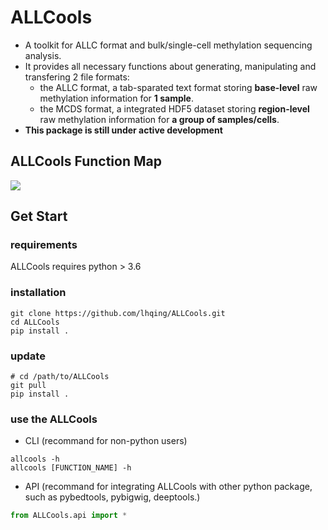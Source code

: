 # ALLCools

- A toolkit for ALLC format and bulk/single-cell methylation sequencing analysis. 
- It provides all necessary functions about generating, manipulating and transfering 2 file formats:
  - the ALLC format, a tab-sparated text format storing **base-level** raw methylation information for **1 sample**.
  - the MCDS format, a integrated HDF5 dataset storing **region-level** raw methylation information for **a group of samples/cells**.
- **This package is still under active development**

## ALLCools Function Map
![](/doc/file/ALLCools.svg)

## Get Start
### requirements
ALLCools requires python > 3.6

### installation
```shell
git clone https://github.com/lhqing/ALLCools.git
cd ALLCools
pip install .
```

### update
```shell
# cd /path/to/ALLCools
git pull
pip install .
```

### use the ALLCools
- CLI (recommand for non-python users)
```shell
allcools -h
allcools [FUNCTION_NAME] -h
```
- API (recommand for integrating ALLCools with other python package, such as pybedtools, pybigwig, deeptools.)

```python
from ALLCools.api import *
```
